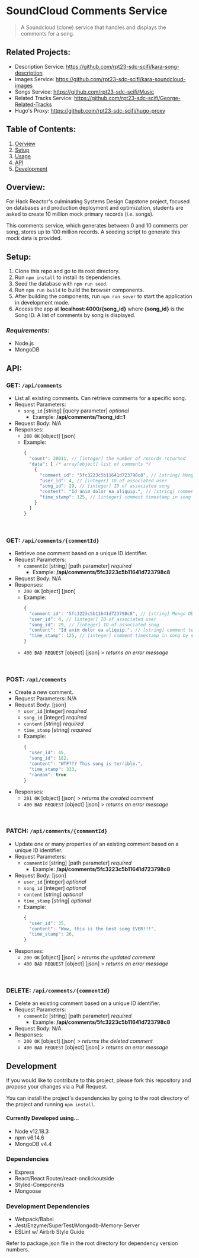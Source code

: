 # SoundCloud Comments Service

> A Soundcloud (clone) service that handles and displays the comments for a song.

## Related Projects:

- Description Service: https://github.com/rpt23-sdc-scifi/kara-song-description
- Images Service: https://github.com/rpt23-sdc-scifi/kara-soundcloud-images
- Songs Service: https://github.com/rpt23-sdc-scifi/Music
- Related Tracks Service: https://github.com/rpt23-sdc-scifi/George-Related-Tracks
- Hugo's Proxy: https://github.com/rpt23-sdc-scifi/hugo-proxy

## Table of Contents:

1. [Oerview](#overview)
1. [Setup](#setup)
1. [Usage](#usage)
1. [API](#api)
1. [Development](#development)

## Overview:

For Hack Reactor's culminating Systems Design Capstone project, focused on databases and production deployment and optimization, students are asked to create 10 million mock primary records (i.e. songs).

This comments service, which generates between 0 and 10 comments per song, stores up to 100 million records. A seeding script to generate this mock data is provided.

## Setup:

1. Clone this repo and go to its root directory.
1. Run `npm install` to install its dependencies.
1. Seed the database with `npm run seed`.
1. Run `npm run build` to build the browser components.
1. After building the components, run `npm run sever` to start the application in development mode.
1. Access the app at **localhost:4000/{song_id}** where **{song_id}** is the Song ID. A list of comments by song is displayed.

### _Requirements_:

- Node.js
- MongoDB

## API:

### GET: `/api/comments`

- List all existing comments. Can retrieve comments for a specific song.
- Request Parameters:
  - `song_id` [string] [query parameter] *optional*
    - Example: **/api/comments/?song_id=1**
- Request Body: N/A
- Responses:
  - `200 OK` [object] [json]
  - Example:
    ```javascript
    {
      "count": 20011, // [integer] the number of records returned
      "data": [ /* array[object] list of comments */
        {
          "comment_id": "5fc3223c5b11641d723798c8", // [string] Mongo ObjectID; unique identifier
          "user_id": 4, // [integer] ID of associated user
          "song_id": 29, // [integer] ID of associated song
          "content": "Id anim dolor ea aliquip.", // [string] comment text
          "time_stamp": 125, // [integer] comment timestamp in song by seconds
        }
      ]
    }
    ```

&nbsp;

### GET: `/api/comments/{commentId}`

- Retrieve one comment based on a unique ID identifier.
- Request Parameters:
  - `commentId` [string] [path parameter] *required*
    - Example: **/api/comments/5fc3223c5b11641d723798c8**
- Request Body: N/A
- Responses:
  - `200 OK` [object] [json]
  - Example:
    ```javascript
    {
      "comment_id": "5fc3223c5b11641d723798c8", // [string] Mongo ObjectID; unique identifier
      "user_id": 4, // [integer] ID of associated user
      "song_id": 29, // [integer] ID of associated song
      "content": "Id anim dolor ea aliquip.", // [string] comment text
      "time_stamp": 125, // [integer] comment timestamp in song by seconds
    }
    ```
  - `400 BAD REQUEST` [object] [json] > *returns an error message*

&nbsp;

### POST: `/api/comments`
- Create a new comment.
- Request Parameters: N/A
- Request Body: [json]
    - `user_id` [integer] *required*
    - `song_id` [integer] *required*
    - `content` [string] *required*
    - `time_stamp` [string] *required*
  - Example:
    ```javascript
    {
      "user_id": 45,
      "song_id": 182,
      "content": "WTF??? This song is terrible.",
      "time_stamp": 333,
      "random": true
    }
    ```
- Responses:
  - `201 OK` [object] [json] > *returns the created comment*
  - `400 BAD REQUEST` [object] [json] > *returns an error message*

&nbsp;

### PATCH: `/api/comments/{commentId}`
- Update one or many properties of an existing comment based on a unique ID identifier.
- Request Parameters:
  - `commentId` [string] [path parameter] *required*
    - Example: **/api/comments/5fc3223c5b11641d723798c8**
- Request Body: [json]
    - `user_id` [integer] *optional*
    - `song_id` [integer] *optional*
    - `content` [string] *optional*
    - `time_stamp` [string] *optional*
  - Example:
    ```javascript
    {
      "user_id": 35,
      "content": "Wow, this is the best song EVER!!!",
      "time_stamp": 26,
    }
    ```
- Responses:
  - `200 OK` [object] [json] > *returns the updated comment*
  - `400 BAD REQUEST` [object] [json] > *returns an error message*

&nbsp;

### DELETE: `/api/comments/{commentId}`
- Delete an existing comment based on a unique ID identifier.
- Request Parameters:
  - `commentId` [string] [path parameter] *required*
    - Example: **/api/comments/5fc3223c5b11641d723798c8**
- Request Body: N/A
- Responses:
  - `200 OK` [object] [json] > *returns the deleted comment*
  - `400 BAD REQUEST` [object] [json] > *returns an error message*

## Development

If you would like to contribute to this project, please fork this repository and propose your changes via a Pull Request.

You can install the project's dependencies by going to the root directory of the project and running `npm install`.

#### Currently Developed using...

- Node v12.18.3
- npm v6.14.6
- MongoDB v4.4

### Dependencies

- Express
- React/React Router/react-onclickoutside
- Styled-Components
- Mongoose

### Development Dependencies

- Webpack/Babel
- Jest/Enzyme/SuperTest/Mongodb-Memory-Server
- ESLint w/ Airbrb Style Guide

Refer to package.json file in the root directory for dependency version numbers.
